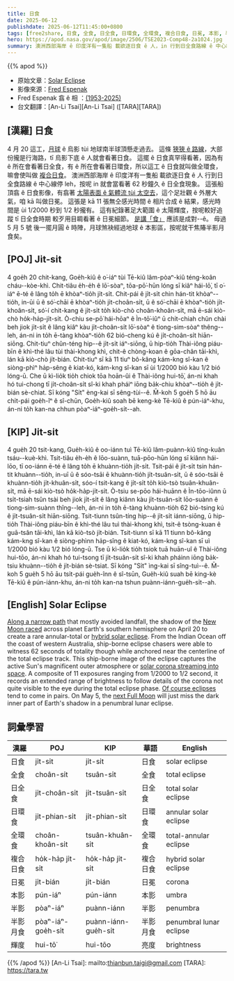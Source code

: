 ```yaml
---
title: 日食
date: 2025-06-12
publishdate: 2025-06-12T11:45:00+0800
tags: [free2share, 日食, 全食, 日全食, 日環食, 全環食, 複合日食, 日冕, 本影, 半影, 半影月食, 輝度]
hero: https://apod.nasa.gov/apod/image/2506/TSE2023-Comp48-2a1024.jpg
summary: 澳洲西部海岸 ê 印度洋有一隻船 載欲逐日食 ê 人，in 行到日全食路線 ê 中心線停 leh，按呢 in 就會當看著 62 秒鐘久 ê 日全食現象。
---
```


{{% apod %}}

- 原始文章：[Solar Eclipse](https://apod.nasa.gov/apod/ap250612.html)
- 影像來源：[Fred Espenak](http://astropixels.com/index.html)
- Fred Espenak 翕 ê 相 ：[(1953-2025)](https://skyandtelescope.org/astronomy-news/fred-espenak-1953-2025/)
- 台文翻譯：[An-Li Tsai][An-Li Tsai] ([TARA][TARA])

## [漢羅] 日食
4 月 20 這工，[月球][New Moon raced] ê 烏影 tùi 地球南半球頂懸走過去。
這條 [狹狹 ê 路線][Along a narrow path]，大部份攏是行海路，tī 烏影下底 ê 人就會看著日食。
這擺 ê 日食真罕得看著，因為有 ê 所在會看著日全食，有 ê 所在會看著日環食，所以這工 ê 日食就叫做全環食，嘛會使叫做 [複合日食][hybrid solar eclipse]。
澳洲西部海岸 ê 印度洋有一隻船 載欲逐日食 ê 人 行到日全食路線 ê 中心線停 leh，按呢 in 就會當看著 62 秒鐘久 ê 日全食現象。
這張船頂翕 ê 日食影像，有翕著 [太陽表面 ê 氣體流 tùi 太空去][solar corona streaming into space]，這个足壯觀 ê 外層大氣，咱 kā 叫做日冕。
這張是 kā 11 張無仝感光時間 ê 相片合成 ê 結果，感光時間是 ùi 1/2000 秒到 1/2 秒攏有。
這有紀錄著足大範圍 ê 太陽輝度，按呢較好追蹤 tī 日全食時期 較歹用目睭看著 ê 日冕細節。
[是講「食」][Of course eclipses] 應該是成對--ê。
毋過 5 月 5 號 後一擺月圓 ê 時陣，月球煞袂經過地球 ê 本影區，按呢就干焦賰半影月食矣。

## [POJ] Ji̍t-si̍t
4 goe̍h 20 chit-kang, Goe̍h-kiû ê o͘-iáⁿ tùi Tē-kiû lâm-pòaⁿ-kiû téng-koân cháu--kòe-khì.
Chit-tiâu e̍h-e̍h ê lō͘-sòaⁿ, tōa-pō͘-hūn lóng sī kiâⁿ hái-lō͘, tī o͘-iáⁿ ē-té ê lâng to̍h ē khòaⁿ-tio̍h ji̍t-si̍t.
Chit-pái ê ji̍t-si̍t chin hán-tit khòaⁿ--tio̍h, in-ūi ū ê só͘-chāi ē khòaⁿ-tio̍h ji̍t-choân-si̍t, ū ê só͘-chāi ē khòaⁿ-tio̍h ji̍t-khoân-si̍t, só͘-í chit-kang  ê ji̍t-si̍t to̍h kiò-chò choân-khoân-si̍t, mā ē-sái kiò-chò ho̍k-ha̍p-ji̍t-si̍t.
Ò-chiu se-pō͘ hái-hōaⁿ ê Ìn-tō͘-iûⁿ ū chi̍t-chiah chûn chài beh jiok ji̍t-si̍t ê lâng kiâⁿ kàu ji̍t-choân-si̍t lō͘-sòaⁿ ê tiong-sim-sòaⁿ thêng--leh, án-ni in to̍h ē-tàng khòaⁿ-tio̍h 62 bió-cheng kú ê ji̍t-choân-si̍t hiān-siōng.
Chit-tiuⁿ chûn-téng hip--ê ji̍t-si̍t iáⁿ-siōng, ū hip-tio̍h Thài-iông piáu-bīn ê khì-thé lâu tùi thài-khong khì, chit-ê chòng-koan ê gōa-chân tāi-khì, lán kā kiò-chò ji̍t-bián.
Chit-tiuⁿ sī kā 11 tiuⁿ bô-kâng kám-kng sî-kan ê siòng-phìⁿ ha̍p-sêng ê kiat-kó, kám-kng sî-kan sī ùi 1/2000 bió kàu 1/2 bió lóng-ū.
Che ū kì-lio̍k tio̍h chiok tōa hoān-ûi ê Thài-iông hui-tō͘, án-ni khah hó tui-chong tī ji̍t-choân-si̍t sî-ki khah pháiⁿ iōng ba̍k-chiu khòaⁿ--tio̍h ê ji̍t-bián sè-chiat.
Sī kóng "Si̍t" èng-kai sī sêng-tùi--ê.
M̄-koh 5 goe̍h 5 hō āu chi̍t-pái goe̍h-îⁿ ê sî-chūn, Goe̍h-kiû soah bē keng-kè Tē-kiû ê pún-iáⁿ-khu, án-ni to̍h kan-na chhun pòaⁿ-iáⁿ-goe̍h-si̍t--ah.

## [KIP] Ji̍t-si̍t
4 gue̍h 20 tsit-kang, Gue̍h-kiû ê oo-iánn tuì Tē-kiû lâm-puànn-kiû tíng-kuân tsáu--kuè-khì.
Tsit-tiâu e̍h-e̍h ê lōo-suànn, tuā-pōo-hūn lóng sī kiânn hái-lōo, tī oo-iánn ē-té ê lâng to̍h ē khuànn-tio̍h ji̍t-si̍t.
Tsit-pái ê ji̍t-si̍t tsin hán-tit khuànn--tio̍h, in-uī ū ê sóo-tsāi ē khuànn-tio̍h ji̍t-tsuân-si̍t, ū ê sóo-tsāi ē khuànn-tio̍h ji̍t-khuân-si̍t, sóo-í tsit-kang  ê ji̍t-si̍t to̍h kiò-tsò tsuân-khuân-si̍t, mā ē-sái kiò-tsò ho̍k-ha̍p-ji̍t-si̍t.
Ò-tsiu se-pōo hái-huānn ê Ìn-tōo-iûnn ū tsi̍t-tsiah tsûn tsài beh jiok ji̍t-si̍t ê lâng kiânn kàu ji̍t-tsuân-si̍t lōo-suànn ê tiong-sim-suànn thîng--leh, án-ni in to̍h ē-tàng khuànn-tio̍h 62 bió-tsing kú ê ji̍t-tsuân-si̍t hiān-siōng.
Tsit-tiunn tsûn-tíng hip--ê ji̍t-si̍t iánn-siōng, ū hip-tio̍h Thài-iông piáu-bīn ê khì-thé lâu tuì thài-khong khì, tsit-ê tsòng-kuan ê guā-tsân tāi-khì, lán kā kiò-tsò ji̍t-bián.
Tsit-tiunn sī kā 11 tiunn bô-kâng kám-kng sî-kan ê siòng-phìnn ha̍p-sîng ê kiat-kó, kám-kng sî-kan sī uì 1/2000 bió kàu 1/2 bió lóng-ū.
Tse ū kì-lio̍k tio̍h tsiok tuā huān-uî ê Thài-iông hui-tōo, án-ni khah hó tui-tsong tī ji̍t-tsuân-si̍t sî-ki khah pháinn iōng ba̍k-tsiu khuànn--tio̍h ê ji̍t-bián sè-tsiat.
Sī kóng "Si̍t" ìng-kai sī sîng-tuì--ê.
M̄-koh 5 gue̍h 5 hō āu tsi̍t-pái gue̍h-înn ê sî-tsūn, Gue̍h-kiû suah bē king-kè Tē-kiû ê pún-iánn-khu, án-ni to̍h kan-na tshun puànn-iánn-gue̍h-si̍t--ah.

## [English] Solar Eclipse
[Along a narrow path][Along a narrow path] that mostly avoided landfall, the shadow of the [New Moon raced][New Moon raced] across planet Earth's southern hemisphere on April 20 to create a rare annular-total or [hybrid solar eclipse][hybrid solar eclipse].
From the Indian Ocean off the coast of western Australia, ship-borne eclipse chasers were able to witness 62 seconds of totality though while anchored near the centerline of the total eclipse track.
This ship-borne image of the eclipse captures the active Sun's magnificent outer atmosphere or [solar corona streaming into space][solar corona streaming into space].
A composite of 11 exposures ranging from 1/2000 to 1/2 second, it records an extended range of brightness to follow details of the corona not quite visible to the eye during the total eclipse phase.
[Of course eclipses][Of course eclipses] tend to come in pairs.
On May 5, the [next Full Moon][New Moon raced] will just miss the dark inner part of Earth's shadow in a penumbral lunar eclipse.

## 詞彙學習
|漢羅|POJ|KIP|華語|English|
|-|-|-|-|-|
|日食|ji̍t-si̍t|ji̍t-si̍t|日食|solar eclipse|
|全食|choân-si̍t|tsuân-si̍t|全食|total eclipse|
|日全食|ji̍t-choân-si̍t|ji̍t-tsuân-si̍t|日全食|total solar eclipse|
|日環食|ji̍t-phian-si̍t|ji̍t-phian-si̍t|日環食|annular solar eclipse|
|全環食|choân-khoân-si̍t|tsuân-khuân-si̍t|全環食|total-annular eclipse|
|複合日食|ho̍k-ha̍p ji̍t-si̍t|ho̍k-ha̍p ji̍t-si̍t|複合日食|hybrid solar eclipse|
|日冕|ji̍t-bián|ji̍t-bián|日冕|corona|
|本影|pún-iáⁿ|pún-iánn|本影|umbra|
|半影|pòaⁿ-iáⁿ|puànn-iánn|半影|penumbra|
|半影月食|pòaⁿ-iáⁿ-goe̍h-si̍t|puànn-iánn-gue̍h-si̍t|半影月食|penumbral lunar eclipse|
|輝度|hui-tō͘|hui-tōo|亮度|brightness|

{{% /apod %}}
[An-Li Tsai]: mailto:thianbun.taigi@gmail.com
[TARA]: https://tara.tw

[copyright]: https://apod.nasa.gov/apod/fap/lib/about_apod.html#srapply
[License3]: https://creativecommons.org/licenses/by-nc-nd/3.0/
[License2]:https://creativecommons.org/licenses/by-nc-nd/2.0/

[Along a narrow path]:https://earthsky.org/astronomy-essentials/hybrid-solar-eclipse-april-20-2023/
[New Moon raced]:https://moon.nasa.gov/moon-in-motion/eclipses/
[hybrid solar eclipse]:https://apod.nasa.gov/apod/ap131103.html
[solar corona streaming into space]:https://scied.ucar.edu/learning-zone/sun-space-weather/corona
[Of course eclipses]:https://apod.nasa.gov/apod/ap210612.html
[next Full Moon]:https://moon.nasa.gov/moon-in-motion/eclipses/
